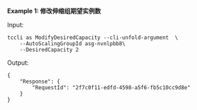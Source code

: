 **Example 1: 修改伸缩组期望实例数**



Input: 

```
tccli as ModifyDesiredCapacity --cli-unfold-argument  \
    --AutoScalingGroupId asg-nvnlpbb8\
    --DesiredCapacity 2
```

Output: 
```
{
    "Response": {
        "RequestId": "2f7c0f11-edfd-4598-a5f6-fb5c10cc9d8e"
    }
}
```


